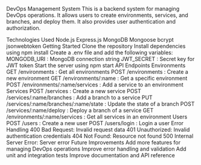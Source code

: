 DevOps Management System
This is a backend system for managing DevOps operations. It allows users to create environments, services, and branches, and deploy them. It also provides user authentication and authorization.

Technologies Used
Node.js
Express.js
MongoDB
Mongoose
bcrypt
jsonwebtoken
Getting Started
Clone the repository
Install dependencies using 
npm install
Create a 
.env
 file and add the following variables:
MONGODB_URI
: MongoDB connection string
JWT_SECRET
: Secret key for JWT token
Start the server using 
npm start
API Endpoints
Environments
GET /environments
: Get all environments
POST /environments
: Create a new environment
GET /environments/:name
: Get a specific environment
POST /environments/:name/services
: Add a service to an environment
Services
POST /services
: Create a new service
POST /services/:name/branches
: Add a branch to a service
PUT /services/:name/branches/:name/state
: Update the state of a branch
POST /services/:name/deploy
: Deploy a branch of a service
GET /environments/:name/services
: Get all services in an environment
Users
POST /users
: Create a new user
POST /users/login
: Login a user
Error Handling
400 Bad Request: Invalid request data
401 Unauthorized: Invalid authentication credentials
404 Not Found: Resource not found
500 Internal Server Error: Server error
Future Improvements
Add more features for managing DevOps operations
Improve error handling and validation
Add unit and integration tests
Improve documentation and API reference
